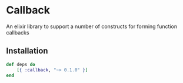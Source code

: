# Callback
An elixir library to support a number of constructs for forming function callbacks

Installation
------------
```elixir
def deps do
    [{ :callback, "~> 0.1.0" }]
end
```
